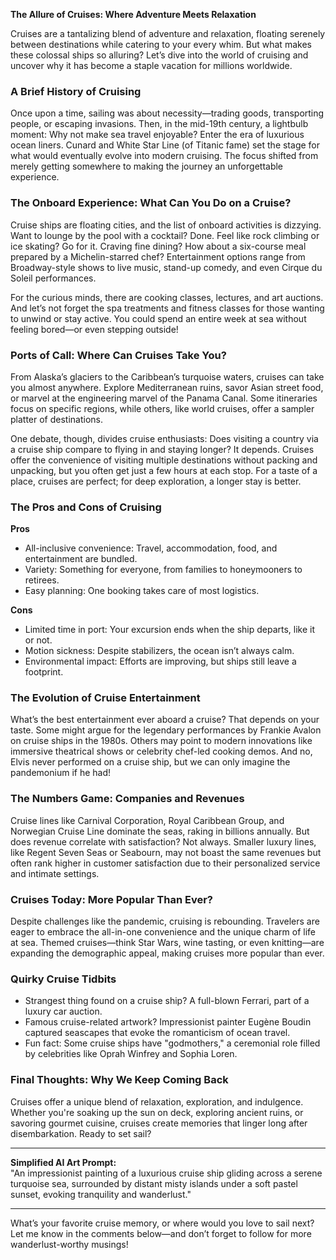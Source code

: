 **The Allure of Cruises: Where Adventure Meets Relaxation**

Cruises are a tantalizing blend of adventure and relaxation, floating serenely between destinations while catering to your every whim. But what makes these colossal ships so alluring? Let’s dive into the world of cruising and uncover why it has become a staple vacation for millions worldwide.

### A Brief History of Cruising
Once upon a time, sailing was about necessity—trading goods, transporting people, or escaping invasions. Then, in the mid-19th century, a lightbulb moment: Why not make sea travel enjoyable? Enter the era of luxurious ocean liners. Cunard and White Star Line (of Titanic fame) set the stage for what would eventually evolve into modern cruising. The focus shifted from merely getting somewhere to making the journey an unforgettable experience.

### The Onboard Experience: What Can You Do on a Cruise?
Cruise ships are floating cities, and the list of onboard activities is dizzying. Want to lounge by the pool with a cocktail? Done. Feel like rock climbing or ice skating? Go for it. Craving fine dining? How about a six-course meal prepared by a Michelin-starred chef? Entertainment options range from Broadway-style shows to live music, stand-up comedy, and even Cirque du Soleil performances.

For the curious minds, there are cooking classes, lectures, and art auctions. And let’s not forget the spa treatments and fitness classes for those wanting to unwind or stay active. You could spend an entire week at sea without feeling bored—or even stepping outside!

### Ports of Call: Where Can Cruises Take You?
From Alaska’s glaciers to the Caribbean’s turquoise waters, cruises can take you almost anywhere. Explore Mediterranean ruins, savor Asian street food, or marvel at the engineering marvel of the Panama Canal. Some itineraries focus on specific regions, while others, like world cruises, offer a sampler platter of destinations.

One debate, though, divides cruise enthusiasts: Does visiting a country via a cruise ship compare to flying in and staying longer? It depends. Cruises offer the convenience of visiting multiple destinations without packing and unpacking, but you often get just a few hours at each stop. For a taste of a place, cruises are perfect; for deep exploration, a longer stay is better.

### The Pros and Cons of Cruising
**Pros**  
- All-inclusive convenience: Travel, accommodation, food, and entertainment are bundled.  
- Variety: Something for everyone, from families to honeymooners to retirees.  
- Easy planning: One booking takes care of most logistics.  

**Cons**  
- Limited time in port: Your excursion ends when the ship departs, like it or not.  
- Motion sickness: Despite stabilizers, the ocean isn’t always calm.  
- Environmental impact: Efforts are improving, but ships still leave a footprint.

### The Evolution of Cruise Entertainment
What’s the best entertainment ever aboard a cruise? That depends on your taste. Some might argue for the legendary performances by Frankie Avalon on cruise ships in the 1980s. Others may point to modern innovations like immersive theatrical shows or celebrity chef-led cooking demos. And no, Elvis never performed on a cruise ship, but we can only imagine the pandemonium if he had!

### The Numbers Game: Companies and Revenues
Cruise lines like Carnival Corporation, Royal Caribbean Group, and Norwegian Cruise Line dominate the seas, raking in billions annually. But does revenue correlate with satisfaction? Not always. Smaller luxury lines, like Regent Seven Seas or Seabourn, may not boast the same revenues but often rank higher in customer satisfaction due to their personalized service and intimate settings.

### Cruises Today: More Popular Than Ever?
Despite challenges like the pandemic, cruising is rebounding. Travelers are eager to embrace the all-in-one convenience and the unique charm of life at sea. Themed cruises—think Star Wars, wine tasting, or even knitting—are expanding the demographic appeal, making cruises more popular than ever.

### Quirky Cruise Tidbits
- Strangest thing found on a cruise ship? A full-blown Ferrari, part of a luxury car auction.  
- Famous cruise-related artwork? Impressionist painter Eugène Boudin captured seascapes that evoke the romanticism of ocean travel.  
- Fun fact: Some cruise ships have "godmothers," a ceremonial role filled by celebrities like Oprah Winfrey and Sophia Loren.  

### Final Thoughts: Why We Keep Coming Back
Cruises offer a unique blend of relaxation, exploration, and indulgence. Whether you're soaking up the sun on deck, exploring ancient ruins, or savoring gourmet cuisine, cruises create memories that linger long after disembarkation. Ready to set sail?

---

**Simplified AI Art Prompt:**  
"An impressionist painting of a luxurious cruise ship gliding across a serene turquoise sea, surrounded by distant misty islands under a soft pastel sunset, evoking tranquility and wanderlust."  

---

What’s your favorite cruise memory, or where would you love to sail next? Let me know in the comments below—and don’t forget to follow for more wanderlust-worthy musings!